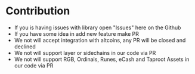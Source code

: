 # Contribution

- If you is having issues with library open "Issues" here on the Github
- If you have some idea in add new feature make PR
- We not will accept integration with altcoins, any PR will be closed and declined
- We not will support layer or sidechains in our code via PR
- We not will support RGB, Ordinals, Runes, eCash and Taproot Assets in our code via PR

